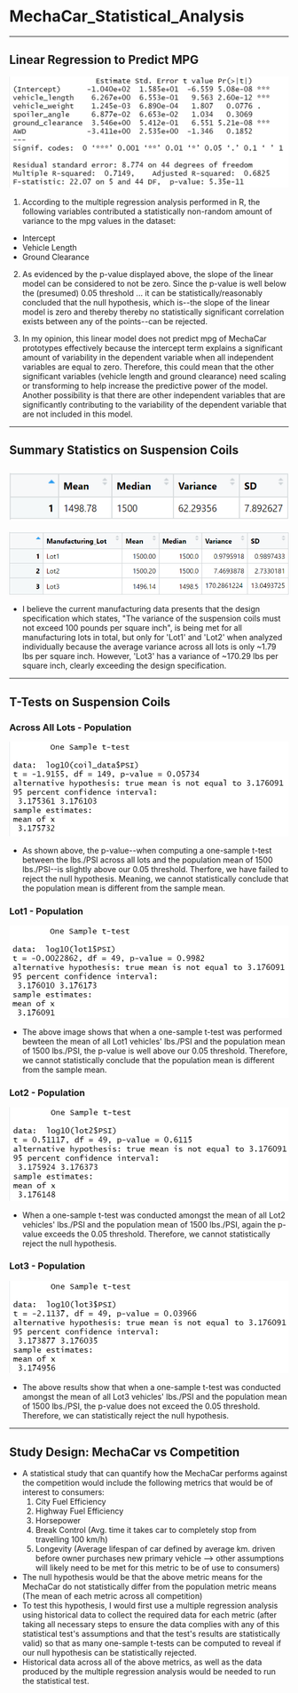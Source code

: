 # MechaCar_Statistical_Analysis
---
## Linear Regression to Predict MPG
![](Images/mpg_regression_sum.png)
1. According to the multiple regression analysis performed in R, the following variables contributed a statistically non-random amount of variance to the mpg values in the dataset:
  * Intercept
  * Vehicle Length
  * Ground Clearance

2. As evidenced by the p-value displayed above, the slope of the linear model can be considered to not be zero. Since the p-value is well below the (presumed) 0.05 threshold ... it can be statistically/reasonably concluded that the null hypothesis, which is--the slope of the linear model is zero and thereby thereby no statistically significant correlation exists between any of the points--can be rejected. 

3. In my opinion, this linear model does not predict mpg of MechaCar prototypes effectively because the intercept term explains a significant amount of variability in the dependent variable when all independent variables are equal to zero. Therefore, this could mean that the other significant variables (vehicle length and ground clearance) need scaling or transforming to help increase the predictive power of the model. Another possibility is that there are other independent variables that are significantly contributing to the variability of the dependent variable that are not included in this model. 
---
## Summary Statistics on Suspension Coils
![](Images/del2_total_sum.png)
---
![](Images/del2_lot_sum.png)
* I believe the current manufacturing data presents that the design specification which states, "The variance of the suspension coils must not exceed 100 pounds per square inch", is being met for all manufacturing lots in total, but only for 'Lot1' and 'Lot2' when analyzed individually because the average variance across all lots is only ~1.79 lbs per square inch. However, 'Lot3' has a variance of ~170.29 lbs per square inch, clearly exceeding the design specification. 
---
## T-Tests on Suspension Coils
### Across All Lots - Population
![](Images/del3_across_all_lots.png)
* As shown above, the p-value--when computing a one-sample t-test between the lbs./PSI across all lots and the population mean of 1500 lbs./PSI--is slightly above our 0.05 threshold. Therfore, we have failed to reject the null hypothesis. Meaning, we cannot statistically conclude that the population mean is different from the sample mean.

### Lot1 - Population
![](Images/del3_lot1.png)
* The above image shows that when a one-sample t-test was performed bewteen the mean of all Lot1 vehicles' lbs./PSI and the population mean of 1500 lbs./PSI, the p-value is well above our 0.05 threshold. Therefore, we cannot statistically conclude that the population mean is different from the sample mean.

### Lot2 - Population
![](Images/del3_lot2.png)
* When a one-sample t-test was conducted amongst the mean of all Lot2 vehicles' lbs./PSI and the population mean of 1500 lbs./PSI, again the p-value exceeds the 0.05 threshold. Therefore, we cannot statistically reject the null hypothesis.

### Lot3 - Population 
![](Images/del3_lot3.png)
* The above results show that when a one-sample t-test was conducted amongst the mean of all Lot3 vehicles' lbs./PSI and the population mean of 1500 lbs./PSI, the p-value does not exceed the 0.05 threshold. Therefore, we can statistically reject the null hypothesis. 
---
## Study Design: MechaCar vs Competition
* A statistical study that can quantify how the MechaCar performs against the competition would include the following metrics that would be of interest to consumers:
  1. City Fuel Efficiency
  2. Highway Fuel Efficiency
  3. Horsepower
  4. Break Control (Avg. time it takes car to completely stop from travelling 100 km/h)
  5. Longevity (Average lifespan of car defined by average km. driven before owner purchases new primary vehicle --> other assumptions will likely need to be met for this metric to be of use to consumers) 
 * The null hypothesis would be that the above metric means for the MechaCar do not statistically differ from the population metric means (The mean of each metric across all competition)
 * To test this hypothesis, I would first use a multiple regression analysis using historical data to collect the required data for each metric (after taking all necessary steps to ensure the data complies with any of this statistical test's assumptions and that the test's results are statistically valid) so that as many one-sample t-tests can be computed to reveal if our null hypothesis can be statistically rejected. 
 * Historical data across all of the above metrics, as well as the data produced by the multiple regression analysis would be needed to run the statistical test.

